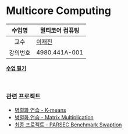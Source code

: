 Multicore Computing
========

수업명 | 멀티코어 컴퓨팅
:----:|----
교수 | [이재진](https://cse.snu.ac.kr/professor/%EC%9D%B4%EC%9E%AC%EC%A7%84)
강의번호 | 4980.441A-001

**[수업 필기](note.md)**

<br>

### 관련 프로젝트
- [병렬화 연습 - K-means](https://github.com/simnalamburt/snucse.k-means)
- [병렬화 연습 - Matrix Multiplication](https://github.com/simnalamburt/snucse.matmul)
- [최종 프로젝트 - PARSEC Benchmark Swaption](https://github.com/simnalamburt/snucse.swaptions)
